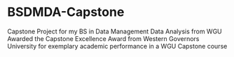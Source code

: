 # BSDMDA-Capstone

Capstone Project for my BS in Data Management Data Analysis from WGU
Awarded the Capstone Excellence Award from Western Governors University for exemplary academic performance in a WGU Capstone course
